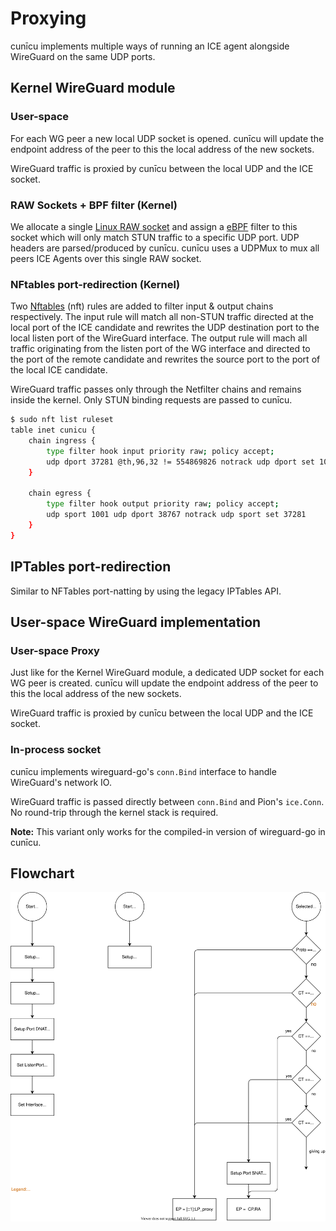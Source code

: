 # Proxying

cunīcu implements multiple ways of running an ICE agent alongside WireGuard on the same UDP ports.

## Kernel WireGuard module

### User-space

For each WG peer a new local UDP socket is opened.
cunīcu will update the endpoint address of the peer to this the local address of the new sockets.

WireGuard traffic is proxied by cunīcu between the local UDP and the ICE socket.

### RAW Sockets + BPF filter (Kernel)

We allocate a single [Linux RAW socket][raw-sockets] and assign a [eBPF][golang-bpf] filter to this socket which will only match STUN traffic to a specific UDP port.
UDP headers are parsed/produced by cunīcu.
cunīcu uses a UDPMux to mux all peers ICE Agents over this single RAW socket. 

### NFtables port-redirection (Kernel)

Two [Nftables][nftables] (nft) rules are added to filter input & output chains respectively.
The input rule will match all non-STUN traffic directed at the local port of the ICE candidate and rewrites the UDP destination port to the local listen port of the WireGuard interface.
The output rule will mach all traffic originating from the listen port of the WG interface and directed to the port of the remote candidate and rewrites the source port to the port of the local ICE candidate.  

WireGuard traffic passes only through the Netfilter chains and remains inside the kernel.
Only STUN binding requests are passed to cunīcu.

```bash
$ sudo nft list ruleset
table inet cunicu {
    chain ingress {
        type filter hook input priority raw; policy accept;
        udp dport 37281 @th,96,32 != 554869826 notrack udp dport set 1001
    }

    chain egress {
        type filter hook output priority raw; policy accept;
        udp sport 1001 udp dport 38767 notrack udp sport set 37281
    }
}
```

## IPTables port-redirection

Similar to NFTables port-natting by using the legacy IPTables API.

## User-space WireGuard implementation

### User-space Proxy

Just like for the Kernel WireGuard module, a dedicated UDP socket for each WG peer is created.
cunīcu will update the endpoint address of the peer to this the local address of the new sockets.

WireGuard traffic is proxied by cunīcu between the local UDP and the ICE socket.

### In-process socket

cunīcu implements wireguard-go's `conn.Bind` interface to handle WireGuard's network IO.

WireGuard traffic is passed directly between `conn.Bind` and Pion's `ice.Conn`.
No round-trip through the kernel stack is required.

**Note:** This variant only works for the compiled-in version of wireguard-go in cunīcu.

## Flowchart

![](/img/proxy.svg)

[nftables]: https://www.netfilter.org/projects/nftables/manpage.html

[golang-bpf]: https://riyazali.net/posts/berkeley-packet-filter-in-golang/

[raw-sockets]: https://squidarth.com/networking/systems/rc/2018/05/28/using-raw-sockets.html
